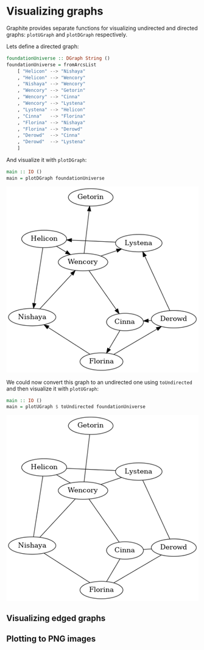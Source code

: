 # Visualizing graphs

Graphite provides separate functions for visualizing undirected and directed
graphs: `plotUGraph` and `plotDGraph` respectively.

Lets define a directed graph:

```haskell
foundationUniverse :: DGraph String ()
foundationUniverse = fromArcsList
    [ "Helicon" --> "Nishaya"
    , "Helicon" --> "Wencory"
    , "Nishaya" --> "Wencory"
    , "Wencory" --> "Getorin"
    , "Wencory" --> "Cinna"
    , "Wencory" --> "Lystena"
    , "Lystena" --> "Helicon"
    , "Cinna"   --> "Florina"
    , "Florina" --> "Nishaya"
    , "Florina" --> "Derowd"
    , "Derowd"  --> "Cinna"
    , "Derowd"  --> "Lystena"
    ]
```

And visualize it with `plotDGraph`:

```haskell
main :: IO ()
main = plotDGraph foundationUniverse
```

![Foundation Universe (Directed)](./graphs/dfoundation.png)

We could now convert this graph to an undirected one using `toUndirected` and
then visualize it with `plotUGraph`:

```haskell
main :: IO ()
main = plotUGraph $ toUndirected foundationUniverse
```

![Foundation Universe (Undirected)](./graphs/ufoundation.png)



## Visualizing edged graphs


## Plotting to PNG images
